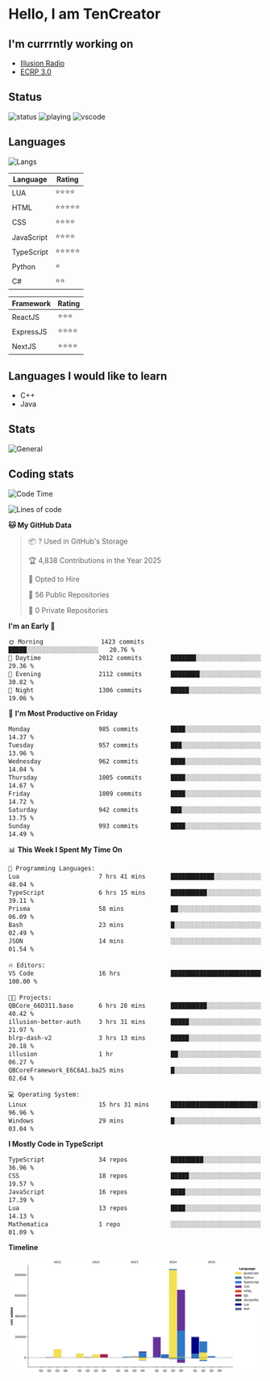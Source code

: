 # Hello, I am TenCreator

## I'm currrntly working on
- [Illusion Radio](https://illusionradio.co.uk/)
- [ECRP 3.0](http://github.com/Emerald-Coast-Roleplay/)

## Status
![status](https://api.statusbadges.me/badge/status/518334475038359555?simple=true&style=for-the-badge)
![playing](https://api.statusbadges.me/badge/playing/518334475038359555?style=for-the-badge)
![vscode](https://api.statusbadges.me/badge/vscode/518334475038359555?style=for-the-badge)

## Languages
![Langs](https://github-readme-stats.vercel.app/api/top-langs/?username=tencreator&layout=compact&theme=radical)


|Language|Rating|
|--------|------|
|LUA|⭐️⭐️⭐️⭐️|
|HTML|⭐️⭐️⭐️⭐️⭐️|
|CSS|⭐️⭐️⭐️⭐️|
|JavaScript|⭐️⭐️⭐️⭐️|
|TypeScript|⭐️⭐️⭐️⭐️⭐️|
|Python|⭐️|
|C#|⭐️⭐️ |

|Framework|Rating|
|--------|------|
|ReactJS|⭐️⭐️⭐|
|ExpressJS|⭐️⭐️⭐️⭐️|
|NextJS|⭐️⭐️⭐⭐️|

## Languages I would like to learn
- C++
- Java

## Stats
![General](https://github-readme-stats.vercel.app/api?username=tencreator&show_icons=true&theme=radical)

## Coding stats

<!--START_SECTION:waka-->
![Code Time](http://img.shields.io/badge/Code%20Time-662%20hrs%201%20min-blue)

![Lines of code](https://img.shields.io/badge/From%20Hello%20World%20I%27ve%20Written-2.4%20million%20lines%20of%20code-blue)

**🐱 My GitHub Data** 

> 📦 ? Used in GitHub's Storage 
 > 
> 🏆 4,838 Contributions in the Year 2025
 > 
> 💼 Opted to Hire
 > 
> 📜 56 Public Repositories 
 > 
> 🔑 0 Private Repositories 
 > 
**I'm an Early 🐤** 

```text
🌞 Morning                1423 commits        █████░░░░░░░░░░░░░░░░░░░░   20.76 % 
🌆 Daytime                2012 commits        ███████░░░░░░░░░░░░░░░░░░   29.36 % 
🌃 Evening                2112 commits        ████████░░░░░░░░░░░░░░░░░   30.82 % 
🌙 Night                  1306 commits        █████░░░░░░░░░░░░░░░░░░░░   19.06 % 
```
📅 **I'm Most Productive on Friday** 

```text
Monday                   985 commits         ████░░░░░░░░░░░░░░░░░░░░░   14.37 % 
Tuesday                  957 commits         ███░░░░░░░░░░░░░░░░░░░░░░   13.96 % 
Wednesday                962 commits         ████░░░░░░░░░░░░░░░░░░░░░   14.04 % 
Thursday                 1005 commits        ████░░░░░░░░░░░░░░░░░░░░░   14.67 % 
Friday                   1009 commits        ████░░░░░░░░░░░░░░░░░░░░░   14.72 % 
Saturday                 942 commits         ███░░░░░░░░░░░░░░░░░░░░░░   13.75 % 
Sunday                   993 commits         ████░░░░░░░░░░░░░░░░░░░░░   14.49 % 
```


📊 **This Week I Spent My Time On** 

```text
💬 Programming Languages: 
Lua                      7 hrs 41 mins       ████████████░░░░░░░░░░░░░   48.04 % 
TypeScript               6 hrs 15 mins       ██████████░░░░░░░░░░░░░░░   39.11 % 
Prisma                   58 mins             ██░░░░░░░░░░░░░░░░░░░░░░░   06.09 % 
Bash                     23 mins             █░░░░░░░░░░░░░░░░░░░░░░░░   02.49 % 
JSON                     14 mins             ░░░░░░░░░░░░░░░░░░░░░░░░░   01.54 % 

🔥 Editors: 
VS Code                  16 hrs              █████████████████████████   100.00 % 

🐱‍💻 Projects: 
QBCore_66D311.base       6 hrs 28 mins       ██████████░░░░░░░░░░░░░░░   40.42 % 
illusion-better-auth     3 hrs 31 mins       █████░░░░░░░░░░░░░░░░░░░░   21.97 % 
blrp-dash-v2             3 hrs 13 mins       █████░░░░░░░░░░░░░░░░░░░░   20.18 % 
illusion                 1 hr                ██░░░░░░░░░░░░░░░░░░░░░░░   06.27 % 
QBCoreFramework_E6C6A1.ba25 mins             █░░░░░░░░░░░░░░░░░░░░░░░░   02.64 % 

💻 Operating System: 
Linux                    15 hrs 31 mins      ████████████████████████░   96.96 % 
Windows                  29 mins             █░░░░░░░░░░░░░░░░░░░░░░░░   03.04 % 
```

**I Mostly Code in TypeScript** 

```text
TypeScript               34 repos            █████████░░░░░░░░░░░░░░░░   36.96 % 
CSS                      18 repos            █████░░░░░░░░░░░░░░░░░░░░   19.57 % 
JavaScript               16 repos            ████░░░░░░░░░░░░░░░░░░░░░   17.39 % 
Lua                      13 repos            ████░░░░░░░░░░░░░░░░░░░░░   14.13 % 
Mathematica              1 repo              ░░░░░░░░░░░░░░░░░░░░░░░░░   01.09 % 
```



**Timeline**

![Lines of Code chart](https://raw.githubusercontent.com/tencreator/tencreator/main/assets/bar_graph.png)


<!--END_SECTION:waka-->
